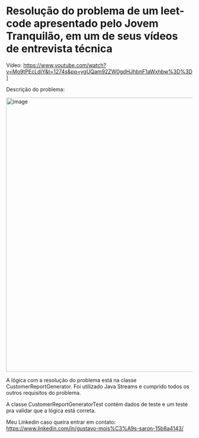 # Resolução do problema de um leet-code apresentado pelo Jovem Tranquilão, em um de seus vídeos de entrevista técnica

Vídeo: https://www.youtube.com/watch?v=Mo9tPEcLdiY&t=1274s&pp=ygUQam92ZW0gdHJhbnF1aWxhbw%3D%3D]

Descrição do problema: 

<img width="1600" height="739" alt="image" src="https://github.com/user-attachments/assets/39530294-bf6b-48c8-ac4b-069a91cdcb25" />

A lógica com a resolução do problema está na classe CustomerReportGenerator. Foi utilizado Java Streams e cumprido todos os outros requisitos do problema.

A classe CustomerReportGeneratorTest contém dados de teste e um teste pra validar que a lógica está correta.

Meu Linkedin caso queira entrar em contato: https://www.linkedin.com/in/gustavo-mois%C3%A9s-saron-15b8a4143/

